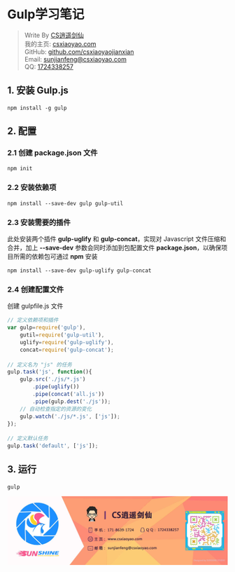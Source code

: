 # Gulp学习笔记
> Write By [CS逍遥剑仙](http://home.ustc.edu.cn/~cssjf/)   
> 我的主页: [csxiaoyao.com](https://csxiaoyao.com)   
> GitHub: [github.com/csxiaoyaojianxian](https://github.com/csxiaoyaojianxian)   
> Email: [sunjianfeng@csxiaoyao.com](mailto:sunjianfeng@csxiaoyao.com)  
> QQ: [1724338257](http://wpa.qq.com/msgrd?uin=1724338257&site=qq&menu=yes)

## 1. 安装 Gulp.js

```Shell
npm install -g gulp
```

## 2. 配置

### 2.1 创建 package.json 文件 

```Shell
npm init
```

### 2.2 安装依赖项 

```Shell
npm install --save-dev gulp gulp-util
```

### 2.3 安装需要的插件

此处安装两个插件 **gulp-uglify** 和 **gulp-concat**，实现对 Javascript 文件压缩和合并，加上 **--save-dev** 参数会同时添加到包配置文件 **package.json**，以确保项目所需的依赖包可通过 **npm** 安装

```Shell
npm install --save-dev gulp-uglify gulp-concat
```

### 2.4 创建配置文件 

创建 gulpfile.js 文件

```javascript
// 定义依赖项和插件
var gulp=require('gulp'),
    gutil=require('gulp-util'),
    uglify=require('gulp-uglify'),
    concat=require('gulp-concat');

// 定义名为 "js" 的任务
gulp.task('js', function(){
    gulp.src('./js/*.js')
        .pipe(uglify())
        .pipe(concat('all.js'))
        .pipe(gulp.dest('./js'));
	// 自动检查指定的资源的变化
	gulp.watch('./js/*.js', ['js']);
});

// 定义默认任务
gulp.task('default', ['js']);
```

## 3. 运行 

```Shell
gulp
```

![sign](https://raw.githubusercontent.com/csxiaoyaojianxian/ImageHosting/master/img/sign.jpg)